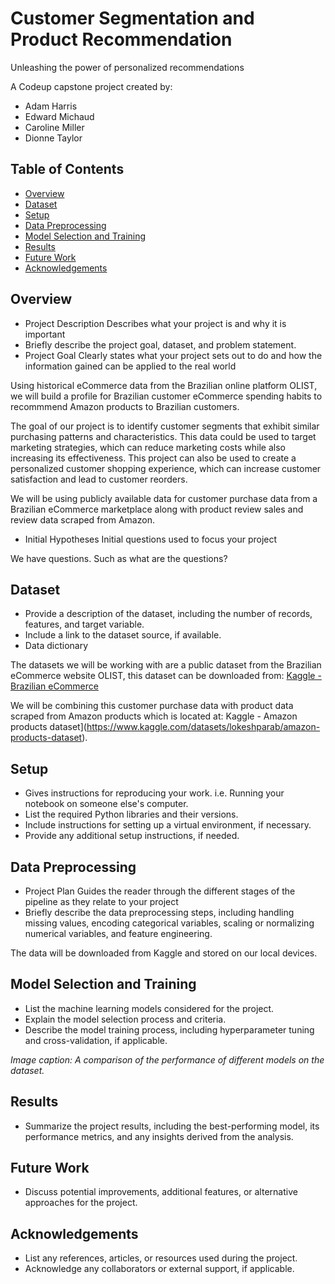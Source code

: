 # Customer Segmentation and Product Recommendation
Unleashing the power of personalized recommendations

A Codeup capstone project created by: 
 - Adam Harris
 - Edward Michaud 
 - Caroline Miller
 - Dionne Taylor

<!-- ![Project Banner](path/to/banner_image.png) -->

<!-- *Project banner image credits: [Source Name](image_source_url)* -->

## Table of Contents

- [Overview](#overview)
- [Dataset](#dataset)
- [Setup](#setup)
- [Data Preprocessing](#data-preprocessing)
- [Model Selection and Training](#model-selection-and-training)
- [Results](#results)
- [Future Work](#future-work)
- [Acknowledgements](#acknowledgements)

## Overview

- Project Description Describes what your project is and why it is important
- Briefly describe the project goal, dataset, and problem statement.
- Project Goal Clearly states what your project sets out to do and how the information gained can be applied to the real world

Using historical eCommerce data from the Brazilian online platform OLIST, we will build a profile for Brazilian customer eCommerce spending habits to recommmend Amazon products to Brazilian customers.

The goal of our project is to identify customer segments that exhibit similar purchasing patterns and characteristics. This data could be used to target marketing strategies, which can reduce marketing costs while also increasing its effectiveness. This project can also be used to create a personalized customer shopping experience, which can increase customer satisfaction and lead to customer reorders.

We will be using publicly available data for customer purchase data from a Brazilian eCommerce marketplace along with product review sales and review data scraped from Amazon.


- Initial Hypotheses Initial questions used to focus your project

We have questions. Such as what are the questions?


## Dataset

- Provide a description of the dataset, including the number of records, features, and target variable.
- Include a link to the dataset source, if available.
- Data dictionary

The datasets we will be working with are a public dataset from the Brazilian eCommerce website OLIST, this dataset can be downloaded from: [Kaggle - Brazilian eCommerce](https://www.kaggle.com/datasets/olistbr/brazilian-ecommerce)

We will be combining this customer purchase data with product data scraped from Amazon products which is located at: Kaggle - Amazon products dataset](https://www.kaggle.com/datasets/lokeshparab/amazon-products-dataset).


## Setup

- Gives instructions for reproducing your work. i.e. Running your notebook on someone else's computer.
- List the required Python libraries and their versions.
- Include instructions for setting up a virtual environment, if necessary.
- Provide any additional setup instructions, if needed.

## Data Preprocessing

- Project Plan Guides the reader through the different stages of the pipeline as they relate to your project
- Briefly describe the data preprocessing steps, including handling missing values, encoding categorical variables, scaling or normalizing numerical variables, and feature engineering.

The data will be downloaded from Kaggle and stored on our local devices.


## Model Selection and Training

- List the machine learning models considered for the project.
- Explain the model selection process and criteria.
- Describe the model training process, including hyperparameter tuning and cross-validation, if applicable.

<!-- ![Model Performance Comparison](path/to/model_performance_image.png) -->

*Image caption: A comparison of the performance of different models on the dataset.*

## Results

- Summarize the project results, including the best-performing model, its performance metrics, and any insights derived from the analysis.

## Future Work

- Discuss potential improvements, additional features, or alternative approaches for the project.

## Acknowledgements

- List any references, articles, or resources used during the project.
- Acknowledge any collaborators or external support, if applicable.

